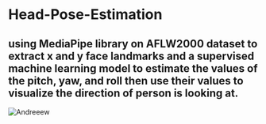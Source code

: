 # Head-Pose-Estimation
using MediaPipe library on AFLW2000 dataset to extract x and y face landmarks and a supervised machine learning model to estimate the values of the pitch, yaw, and roll then use their values to visualize the direction of person is looking at.
---
![Andreeew](https://user-images.githubusercontent.com/77412681/221689510-b2955e28-9e9f-4f9f-9bd3-daf64200411b.gif)
